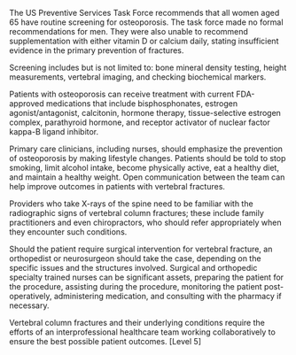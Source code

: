 The US Preventive Services Task Force recommends that all women aged 65 have routine screening for osteoporosis. The task force made no formal recommendations for men. They were also unable to recommend supplementation with either vitamin D or calcium daily, stating insufficient evidence in the primary prevention of fractures.

Screening includes but is not limited to: bone mineral density testing, height measurements, vertebral imaging, and checking biochemical markers.

Patients with osteoporosis can receive treatment with current FDA-approved medications that include bisphosphonates, estrogen agonist/antagonist, calcitonin, hormone therapy, tissue-selective estrogen complex, parathyroid hormone, and receptor activator of nuclear factor kappa-B ligand inhibitor.

Primary care clinicians, including nurses, should emphasize the prevention of osteoporosis by making lifestyle changes. Patients should be told to stop smoking, limit alcohol intake, become physically active, eat a healthy diet, and maintain a healthy weight. Open communication between the team can help improve outcomes in patients with vertebral fractures.

Providers who take X-rays of the spine need to be familiar with the radiographic signs of vertebral column fractures; these include family practitioners and even chiropractors, who should refer appropriately when they encounter such conditions.

Should the patient require surgical intervention for vertebral fracture, an orthopedist or neurosurgeon should take the case, depending on the specific issues and the structures involved. Surgical and orthopedic specialty trained nurses can be significant assets, preparing the patient for the procedure, assisting during the procedure, monitoring the patient post-operatively, administering medication, and consulting with the pharmacy if necessary.

Vertebral column fractures and their underlying conditions require the efforts of an interprofessional healthcare team working collaboratively to ensure the best possible patient outcomes. [Level 5]